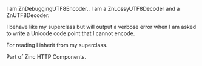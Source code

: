 I am ZnDebuggingUTF8Encoder..
I am a ZnLossyUTF8Decoder and a ZnUTF8Decoder.

I behave like my superclass but will output a verbose error when I am asked to write a Unicode code point that I cannot encode.

For reading I inherit from my superclass.
 
Part of Zinc HTTP Components.